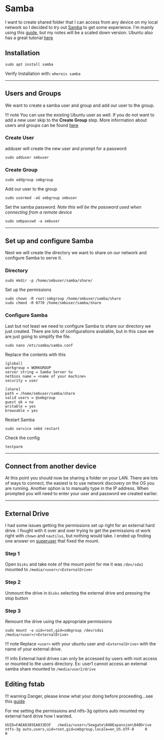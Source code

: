 # Samba

I want to create shared folder that I can access from any device on my local network so I decided to try out [Samba](https://www.samba.org/) to get some experience. I'm mainly using this [guide](https://www.fosslinux.com/8703/how-to-setup-samba-file-sharing-server-on-ubuntu.htm), but my notes will be a scaled down version. Ubuntu also has a great tutorial [here](https://tutorials.ubuntu.com/tutorial/install-and-configure-samba#0)

## Installation

```
sudo apt install samba
```

Verify Installation with: ```whereis samba```

---

## Users and Groups

We want to create a samba user and group and add our user to the group.

!!! note
    You can use the existing Ubuntu user as well. If you do not want to add a new user skip to the **Create Group** step. More information about users and groups can be found [here](https://vitux.com/add-and-manage-user-accounts-in-ubuntu-18-04-lts/)

### Create User

adduser will create the new user and prompt for a password

```
sudo adduser smbuser
```

### Create Group

```
sudo addgroup smbgroup
```

Add our user to the group

```
sudo usermod -aG smbgroup smbuser
```

Set the samba password. *Note this will be the password used when connecting from a remote device*

```
sudo smbpasswd -a smbuser
```

---

## Set up and configure Samba

Next we will create the directory we want to share on our network and configure Samba to serve it.

### Directory

```
sudo mkdir -p /home/smbuser/samba/share/
```

Set up the permissions

```
sudo chown -R root:smbgroup /home/smbuser/samba/share
sudo chmod -R 0770 /home/smbuser/samba/share
```

### Configure Samba

Last but not least we need to configure Samba to share our directory we just created. There are lots of configurations available, but in this case we are just going to simplify the file.

```
sudo nano /etc/samba/samba.conf
```

Replace the contents with this

```
[global]
workgroup = WORKGROUP
server string = Samba Server %v
netbios name = <name of your machine>
security = user

[share]
path = /home/smbuser/samba/share
valid users = @smbgroup
guest ok = no
writable = yes
browsable = yes
```

Restart Samba

```
sudo service smbd restart
```

Check the config

```
testparm
```

---

## Connect from another device

At this point you should now be sharing a folder on your LAN. There are lots of ways to connect, the easiest is to use network discovery on the OS you are running. Another option is to manually type in the IP address. When prompted you will need to enter your user and password we created earlier.

---

## External Drive

I had some issues getting the permissions set up right for an external hard drive. I fought with it over and over trying to get the permissions ot work right with `chown` and `nautilus`, but nothing would take. I ended up finding one answer on [superuser](https://superuser.com/a/57096) that fixed the mount.

### Step 1

Open `Disks` and take note of the mount point for me it was `/dev/sda1` mounted to `/media/<user>/<ExternalDrive>`

### Step 2

Unmount the drive in `Disks` selecting the external drive and pressing the stop button

### Step 3

Remount the drive using the appropriate permissions

```
sudo mount -o uid=root,gid=smbgroup /dev/sda1 /media/<user>/<ExternalDrive>
```

!!! note
    Replace `<user>` with your ubuntu user and `<ExternalDrive>` with the name of your external drive.

!!! info
    External hard drives can only be accessed by users with root access or mounted to the users directory. Ex: user1 cannot access an external samba share mounted to `/media/user2/drive`

## Editing fstab

!!! warning
    Danger, please know what your doing before proceeding...see this [guide](https://help.ubuntu.com/community/Fstab#Editing_fstab)

For me setting the permissions and ntfs-3g options auto mounted my external hard drive how I wanted.

```
UUID=FAEA8385EA833D3F   /media/<user>/Seagate\040Expansion\040Drive     ntfs-3g auto,users,uid=root,gid=smbgroup,locale=en_US.UTF-8     0       0
```